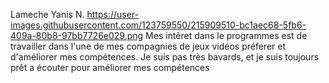 Lameche Yanis N.
https://user-images.githubusercontent.com/123759550/215909510-bc1aec68-5fb6-409a-80b8-97bb7726e029.png
Mes intêret dans le programmes est de travailler dans l'une de mes compagnies de jeux vidéos préferer et d'améliorer mes compétences.
Je suis pas très bavards, et je suis toujours prêt a écouter pour améliorer mes compétences

